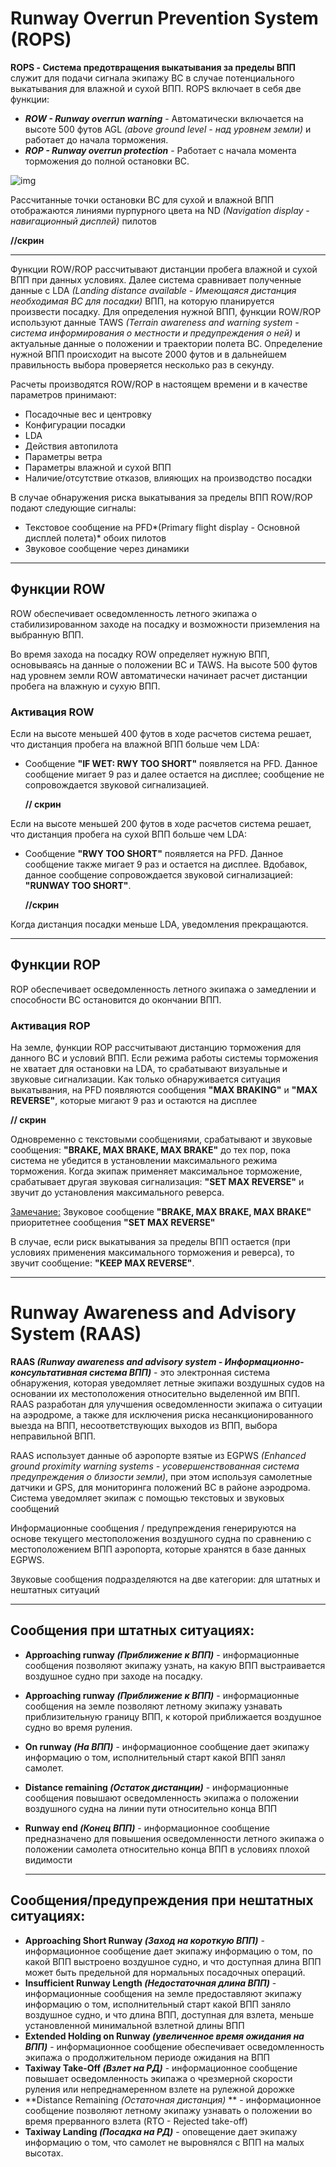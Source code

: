 # Runway Overrun Prevention System (ROPS)



**ROPS - Система предотвращения выкатывания за пределы ВПП** служит для подачи сигнала экипажу ВС в случае потенциального выкатывания для влажной и сухой ВПП. ROPS включает в себя две функции:

- ***ROW - Runway overrun warning*** - Автоматически включается на высоте 500 футов AGL *(above ground level - над уровнем земли)* и работает до начала торможения.
- ***ROP - Runway overrun protection*** - Работает с начала момента торможения до полной остановки ВС.

![img](https://sun9-19.userapi.com/impf/vKELUS0adgMespAyHJlIwqsyELLQtMEdU6PiTw/jhOrx89NbyU.jpg?size=2144x774&quality=96&sign=610d8dc4da640e821ef4eb41682877bb&type=album)

Рассчитанные точки остановки ВС для сухой и влажной ВПП отображаются линиями пурпурного цвета на ND *(Navigation display  - навигационный дисплей)* пилотов

**//скрин**

***

Функции ROW/ROP рассчитывают дистанции пробега влажной и сухой ВПП при данных условиях. Далее система сравнивает полученные данные с LDA *(Landing distance available - Имеющаяся дистанция необходимая ВС для посадки)* ВПП, на которую планируется произвести посадку. Для определения нужной ВПП, функции ROW/ROP используют данные TAWS *(Terrain awareness and warning system - система информирования о местности и предупреждения о ней)* и актуальные данные о положении и траектории полета ВС.  Определение нужной ВПП происходит на высоте 2000 футов и в дальнейшем правильность выбора проверяется несколько раз в секунду.  

Расчеты производятся ROW/ROP в настоящем времени и в качестве параметров принимают:

- Посадочные вес и центровку
- Конфигурации посадки
- LDA
- Действия автопилота
- Параметры ветра
- Параметры влажной и сухой ВПП
- Наличие/отсутствие отказов, влияющих на производство посадки

В случае обнаружения риска выкатывания за пределы ВПП ROW/ROP подают следующие сигналы:

- Текстовое сообщение на PFD*(Primary flight display - Основной дисплей полета)* обоих пилотов
- Звуковое сообщение через динамики 

***

## Функции ROW 

ROW обеспечивает осведомленность летного экипажа о стабилизированном заходе на посадку и возможности приземления на выбранную ВПП.

Во время захода на посадку ROW определяет нужную ВПП, основываясь на данные о положении ВС и TAWS. На высоте 500 футов над уровнем земли ROW автоматически начинает расчет дистанции пробега на влажную и сухую ВПП.

### Активация ROW

Если на высоте меньшей 400 футов в ходе расчетов система решает, что дистанция пробега на влажной ВПП больше чем LDA:

- Сообщение **"IF WET: RWY TOO SHORT"** появляется на PFD. Данное сообщение мигает 9 раз и далее остается на дисплее; сообщение не сопровождается звуковой сигнализацией.

  **// скрин**

Если на высоте меньшей 200 футов в ходе расчетов система решает, что дистанция пробега на сухой ВПП больше чем LDA:

- Сообщение **"RWY TOO SHORT"** появляется на PFD. Данное сообщение также мигает 9 раз и остается на дисплее. Вдобавок, данное сообщение сопровождается звуковой сигнализацией: **"RUNWAY TOO SHORT"**.

  **//скрин**

Когда дистанция посадки меньше LDA, уведомления прекращаются.

***

## Функции ROP

ROP обеспечивает осведомленность летного экипажа о замедлении и способности ВС остановится до окончании ВПП.

### Активация ROP

На земле, функции ROP рассчитывают дистанцию торможения для данного ВС и условий ВПП. Если режима работы системы торможения не хватает для остановки на LDA, то срабатывают визуальные и звуковые сигнализации.
Как только обнаруживается ситуация выкатывания, на PFD появляются сообщения **"MAX BRAKING"** и **"MAX REVERSE"**, которые мигают 9 раз и остаются на дисплее

**// скрин**

Одновременно с текстовыми сообщениями, срабатывают и звуковые сообщения: **"BRAKE, MAX BRAKE, MAX BRAKE"** до тех пор, пока система не убедится в установлении максимального режима торможения. 
Когда экипаж применяет максимальное торможение, срабатывает другая звуковая сигнализация: **"SET MAX REVERSE"** и звучит до установления максимального реверса.

<u>Замечание:</u> Звуковое сообщение  **"BRAKE, MAX BRAKE, MAX BRAKE"** приоритетнее сообщения **"SET MAX REVERSE"**

В случае, если риск выкатывания за пределы ВПП остается (при условиях применения максимального торможения и реверса), то звучит сообщение: **"KEEP MAX REVERSE"**. 

***

# Runway Awareness and Advisory System (RAAS)

**RAAS *(Runway awareness and advisory system - Информационно-консультативная система ВПП)*** - это электронная система обнаружения, которая уведомляет летные экипажи воздушных судов на основании их местоположения относительно выделенной им ВПП. RAAS разработан для улучшения осведомленности экипажа о ситуации на аэродроме, а также для исключения риска несанкционированного выезда на ВПП, несоответствующих выходов из ВПП, выбора неправильной ВПП.

RAAS использует данные об аэропорте взятые из EGPWS *(Enhanced ground proximity warning systems - усовершенствованная система предупреждения о близости земли)*, при этом используя самолетные датчики и GPS, для мониторинга положений ВС в районе аэродрома. Система уведомляет экипаж с помощью текстовых и звуковых сообщений

Информационные сообщения / предупреждения генерируются на основе текущего местоположения воздушного судна по сравнению с местоположением ВПП аэропорта, которые хранятся в базе данных EGPWS.

Звуковые сообщения подразделяются на две категории: для штатных и нештатных ситуаций

***

## Сообщения при штатных ситуациях:

- **Approaching runway *(Приближение к ВПП)*** - информационные сообщения позволяют экипажу узнать, на какую ВПП выстраивается воздушное судно при заходе на посадку.

- **Approaching runway *(Приближение к ВПП)*** - информационные сообщения на земле позволяют летному экипажу узнавать приблизительную границу ВПП, к которой приближается воздушное судно во время руления.

- **On runway *(На ВПП)*** - информационное сообщение дает экипажу информацию о том, исполнительный старт какой ВПП занял самолет.

- **Distance remaining *(Остаток дистанции)*** - информационные сообщения повышают осведомленность экипажа о положении воздушного судна на линии пути относительно конца ВПП

- **Runway end *(Конец ВПП)*** - информационное сообщение предназначено для повышения осведомленности летного экипажа о положении самолета относительно конца ВПП в условиях плохой видимости

  ***

## Сообщения/предупреждения при нештатных ситуациях:

- **Approaching Short Runway *(Заход на короткую ВПП)*** - информационное сообщение дает экипажу информацию о том, по какой ВПП выстроено воздушное судно, и что доступная длина ВПП может быть предельной для нормальных посадочных операций. 
- **Insufficient Runway Length *(Недостаточная длина ВПП)*** - информационные сообщения на земле предоставляют экипажу информацию о том, исполнительный старт какой ВПП заняло воздушное судно, и что длина ВПП, доступная для взлета, меньше установленной минимальной взлетной длины ВПП
- **Extended Holding on Runway *(увеличенное время ожидания на ВПП)*** - информационное сообщение обеспечивает осведомленность экипажа о продолжительном периоде ожидания на ВПП
- **Taxiway Take-Off *(Взлет на РД)*** - информационное сообщение повышает осведомленность экипажа о чрезмерной скорости руления или непреднамеренном взлете на рулежной дорожке
- **Distance Remaining *(Остаточная дистанция)* ** - информационное сообщение позволяют летному экипажу узнавать о положении во время прерванного взлета (RTO - Rejected take-off)
- **Taxiway Landing *(Посадка на РД)*** - оповещение дает экипажу информацию о том, что самолет не выровнялся с ВПП на малых высотах.

  